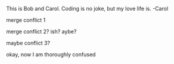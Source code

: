 This is Bob and Carol. Coding is no joke, but my love life is. -Carol

merge conflict 1

merge conflict 2? ish? aybe?

maybe conflict 3?

okay, now I am thoroughly confused
